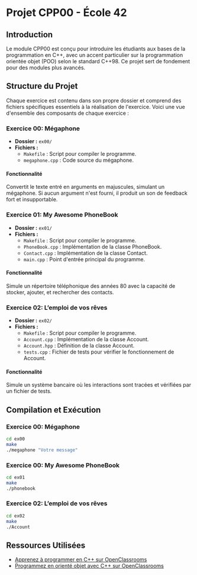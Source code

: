 # **Projet CPP00 - École 42**

## Introduction
Le module CPP00 est conçu pour introduire les étudiants aux bases de la programmation en C++, avec un accent particulier sur la programmation orientée objet (POO) selon le standard C++98. Ce projet sert de fondement pour des modules plus avancés.

## Structure du Projet
Chaque exercice est contenu dans son propre dossier et comprend des fichiers spécifiques essentiels à la réalisation de l'exercice. Voici une vue d'ensemble des composants de chaque exercice :

### Exercice 00: Mégaphone
- **Dossier :** `ex00/`
- **Fichiers :**
  - `Makefile` : Script pour compiler le programme.
  - `megaphone.cpp` : Code source du mégaphone.

#### Fonctionnalité
Convertit le texte entré en arguments en majuscules, simulant un mégaphone. Si aucun argument n'est fourni, il produit un son de feedback fort et insupportable.

### Exercice 01: My Awesome PhoneBook
- **Dossier :** `ex01/`
- **Fichiers :**
  - `Makefile` : Script pour compiler le programme.
  - `PhoneBook.cpp` : Implémentation de la classe PhoneBook.
  - `Contact.cpp` : Implémentation de la classe Contact.
  - `main.cpp` : Point d'entrée principal du programme.

#### Fonctionnalité
Simule un répertoire téléphonique des années 80 avec la capacité de stocker, ajouter, et rechercher des contacts.

### Exercice 02: L’emploi de vos rêves
- **Dossier :** `ex02/`
- **Fichiers :**
  - `Makefile` : Script pour compiler le programme.
  - `Account.cpp` : Implémentation de la classe Account.
  - `Account.hpp` : Définition de la classe Account.
  - `tests.cpp` : Fichier de tests pour vérifier le fonctionnement de Account.

#### Fonctionnalité
Simule un système bancaire où les interactions sont tracées et vérifiées par un fichier de tests.

## Compilation et Exécution

### Exercice 00: Mégaphone
```bash
cd ex00
make
./megaphone "Votre message"
```

### Exercice 00: My Awesome PhoneBook
```bash
cd ex01
make
./phonebook
```
### Exercice 02: L’emploi de vos rêves
```bash
cd ex02
make
./Account 
```
## Ressources Utilisées
- [Apprenez à programmer en C++ sur OpenClassrooms](https://openclassrooms.com/fr/courses/1894236-apprenez-a-programmer-en-c)
- [Programmez en orienté objet avec C++ sur OpenClassrooms](https://openclassrooms.com/fr/courses/7137751-programmez-en-oriente-objet-avec-c)
